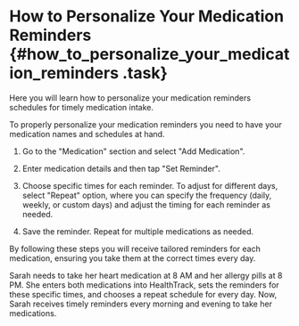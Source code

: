 # How to Personalize Your Medication Reminders {#how_to_personalize_your_medication_reminders .task}

Here you will learn how to personalize your medication reminders schedules for timely medication intake.

To properly personalize your medication reminders you need to have your medication names and schedules at hand.

1.  Go to the "Medication" section and select "Add Medication".

2.  Enter medication details and then tap "Set Reminder".

3.  Choose specific times for each reminder. To adjust for different days, select "Repeat" option, where you can specify the frequency \(daily, weekly, or custom days\) and adjust the timing for each reminder as needed.

4.  Save the reminder. Repeat for multiple medications as needed.


By following these steps you will receive tailored reminders for each medication, ensuring you take them at the correct times every day.

Sarah needs to take her heart medication at 8 AM and her allergy pills at 8 PM. She enters both medications into HealthTrack, sets the reminders for these specific times, and chooses a repeat schedule for every day. Now, Sarah receives timely reminders every morning and evening to take her medications.


